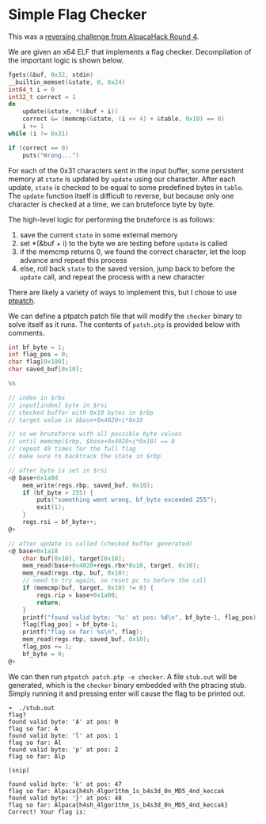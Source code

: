 # Simple Flag Checker
This was a [reversing challenge from AlpacaHack Round 4](https://alpacahack.com/ctfs/round-4/challenges/simple-flag-checker).

We are given an x64 ELF that implements a flag checker. Decompilation of the important logic is shown below.

```c
fgets(&buf, 0x32, stdin)
__builtin_memset(&state, 0, 0x24)
int64_t i = 0
int32_t correct = 1
do
    update(&state, *(&buf + i))
    correct &= (memcmp(&state, (i << 4) + &table, 0x10) == 0)
    i += 1
while (i != 0x31)

if (correct == 0)
    puts("Wrong...")
```

For each of the 0x31 characters sent in the input buffer, some persistent memory at `state` is updated by `update` using our character. After each update, `state` is checked to be equal to some predefined bytes in `table`. The `update` function itself is difficult to reverse, but because only one character is checked at a time, we can bruteforce byte by byte.

The high-level logic for performing the bruteforce is as follows:
1. save the current `state` in some external memory
2. set *(&buf + i) to the byte we are testing before `update` is called
3. if the memcmp returns 0, we found the correct character, let the loop advance and repeat this process
4. else, roll back `state` to the saved version, jump back to before the `update` call, and repeat the process with a new character

There are likely a variety of ways to implement this, but I chose to use [ptpatch](https://github.com/enzosaracen/ptpatch).

We can define a ptpatch patch file that will modify the `checker` binary to solve itself as it runs.
The contents of `patch.ptp` is provided below with comments.

```c
int bf_byte = 1;
int flag_pos = 0;
char flag[0x100];
char saved_buf[0x10];

%%

// index in $rbx
// input[index] byte in $rsi
// checked buffer with 0x10 bytes in $rbp
// target value in $base+0x4020+i*0x10

// so we bruteforce with all possible byte values
// until memcmp($rbp, $base+0x4020+i*0x10) == 0
// repeat 49 times for the full flag
// make sure to backtrack the state in $rbp

// after byte is set in $rsi
<@ base+0x1a0d
	mem_write(regs.rbp, saved_buf, 0x10);
	if (bf_byte > 255) {
		puts("something went wrong, bf_byte exceeded 255");
		exit(1);
	}
	regs.rsi = bf_byte++;
@>

// after update is called (checked buffer generated)
<@ base+0x1a18
	char buf[0x10], target[0x10];
	mem_read(base+0x4020+regs.rbx*0x10, target, 0x10);
	mem_read(regs.rbp, buf, 0x10);
	// need to try again, so reset pc to before the call
	if (memcmp(buf, target, 0x10) != 0) {
		regs.rip = base+0x1a08;
		return;
	}
	printf("found valid byte: '%c' at pos: %d\n", bf_byte-1, flag_pos);
	flag[flag_pos] = bf_byte-1;
	printf("flag so far: %s\n", flag);
	mem_read(regs.rbp, saved_buf, 0x10);
	flag_pos += 1;
	bf_byte = 0;
@>
```

We can then run `ptpatch patch.ptp -e checker`.
A file `stub.out` will be generated, which is the `checker` binary embedded with the ptracing stub.
Simply running it and pressing enter will cause the flag to be printed out.

```
➜  ./stub.out
flag?
found valid byte: 'A' at pos: 0
flag so far: A
found valid byte: 'l' at pos: 1
flag so far: Al
found valid byte: 'p' at pos: 2
flag so far: Alp

(snip)

found valid byte: 'k' at pos: 47
flag so far: Alpaca{h4sh_4lgor1thm_1s_b4s3d_0n_MD5_4nd_keccak
found valid byte: '}' at pos: 48
flag so far: Alpaca{h4sh_4lgor1thm_1s_b4s3d_0n_MD5_4nd_keccak}
Correct! Your flag is:
```
